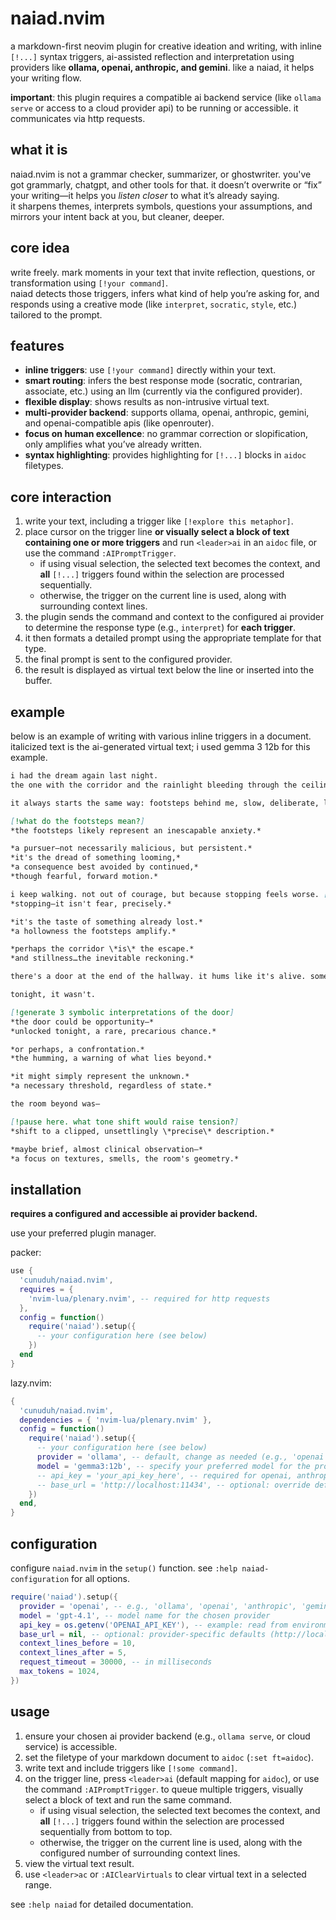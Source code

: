 # naiad.nvim

a markdown-first neovim plugin for creative ideation and writing, with inline `[!...]` syntax triggers, ai-assisted reflection and interpretation using providers like **ollama, openai, anthropic, and gemini**. like a naiad, it helps your writing flow.

**important**: this plugin requires a compatible ai backend service (like `ollama serve` or access to a cloud provider api) to be running or accessible. it communicates via http requests.

## what it is

naiad.nvim is not a grammar checker, summarizer, or ghostwriter. you've got grammarly, chatgpt, and other tools for that.
it doesn’t overwrite or “fix” your writing—it helps you *listen closer* to what it’s already saying.  
it sharpens themes, interprets symbols, questions your assumptions, and mirrors your intent back at you, but cleaner, deeper.

## core idea

write freely. mark moments in your text that invite reflection, questions, or transformation using `[!your command]`.  
naiad detects those triggers, infers what kind of help you’re asking for, and responds using a creative mode (like `interpret`, `socratic`, `style`, etc.) tailored to the prompt.

## features

-   **inline triggers**: use `[!your command]` directly within your text.
-   **smart routing**: infers the best response mode (socratic, contrarian, associate, etc.) using an llm (currently via the configured provider).
-   **flexible display**: shows results as non-intrusive virtual text.
-   **multi-provider backend**: supports ollama, openai, anthropic, gemini, and openai-compatible apis (like openrouter).
-   **focus on human excellence**: no grammar correction or slopification, only amplifies what you’ve already written.
-   **syntax highlighting**: provides highlighting for `[!...]` blocks in `aidoc` filetypes.

## core interaction

1.  write your text, including a trigger like `[!explore this metaphor]`.
2.  place cursor on the trigger line **or visually select a block of text containing one or more triggers** and run `<leader>ai` in an `aidoc` file, or use the command `:AIPromptTrigger`.
    - if using visual selection, the selected text becomes the context, and **all** `[!...]` triggers found within the selection are processed sequentially.
    - otherwise, the trigger on the current line is used, along with surrounding context lines.
3.  the plugin sends the command and context to the configured ai provider to determine the response type (e.g., `interpret`) for **each trigger**.
4.  it then formats a detailed prompt using the appropriate template for that type.
5.  the final prompt is sent to the configured provider.
6.  the result is displayed as virtual text below the line or inserted into the buffer.

## example
below is an example of writing with various inline triggers in a document. italicized text is the ai-generated virtual text; i used gemma 3 12b for this example.
```markdown
i had the dream again last night.
the one with the corridor and the rainlight bleeding through the ceiling cracks.

it always starts the same way: footsteps behind me, slow, deliberate, like someone trying not to wake the dream.

[!what do the footsteps mean?]
*the footsteps likely represent an inescapable anxiety.*

*a pursuer–not necessarily malicious, but persistent.*
*it's the dread of something looming,*
*a consequence best avoided by continued,*
*though fearful, forward motion.*

i keep walking. not out of courage, but because stopping feels worse. [!why worse?]
*stopping–it isn't fear, precisely.*

*it's the taste of something already lost.*
*a hollowness the footsteps amplify.*

*perhaps the corridor \*is\* the escape.*
*and stillness…the inevitable reckoning.*

there's a door at the end of the hallway. it hums like it's alive. sometimes it's locked, sometimes it's not.

tonight, it wasn't.

[!generate 3 symbolic interpretations of the door]
*the door could be opportunity–*
*unlocked tonight, a rare, precarious chance.*

*or perhaps, a confrontation.*
*the humming, a warning of what lies beyond.*

*it might simply represent the unknown.*
*a necessary threshold, regardless of state.*

the room beyond was–

[!pause here. what tone shift would raise tension?]
*shift to a clipped, unsettlingly \*precise\* description.*

*maybe brief, almost clinical observation–*
*a focus on textures, smells, the room's geometry.*
```

## installation

**requires a configured and accessible ai provider backend.**

use your preferred plugin manager.

packer:
```lua
use {
  'cunuduh/naiad.nvim',
  requires = {
    'nvim-lua/plenary.nvim', -- required for http requests
  },
  config = function()
    require('naiad').setup({
      -- your configuration here (see below)
    })
  end
}
```

lazy.nvim:
```lua
{
  'cunuduh/naiad.nvim',
  dependencies = { 'nvim-lua/plenary.nvim' },
  config = function()
    require('naiad').setup({
      -- your configuration here (see below)
      provider = 'ollama', -- default, change as needed (e.g., 'openai', 'anthropic', 'gemini')
      model = 'gemma3:12b', -- specify your preferred model for the provider
      -- api_key = 'your_api_key_here', -- required for openai, anthropic, gemini
      -- base_url = 'http://localhost:11434', -- optional: override default url (for ollama, openai-compatible, etc.)
    })
  end,
}
```

## configuration

configure `naiad.nvim` in the `setup()` function. see `:help naiad-configuration` for all options.

```lua
require('naiad').setup({
  provider = 'openai', -- e.g., 'ollama', 'openai', 'anthropic', 'gemini'
  model = 'gpt-4.1', -- model name for the chosen provider
  api_key = os.getenv('OPENAI_API_KEY'), -- example: read from environment variable
  base_url = nil, -- optional: provider-specific defaults (http://localhost:11434 for ollama)
  context_lines_before = 10,
  context_lines_after = 5,
  request_timeout = 30000, -- in milliseconds
  max_tokens = 1024,
})
```

## usage

1.  ensure your chosen ai provider backend (e.g., `ollama serve`, or cloud service) is accessible.
2.  set the filetype of your markdown document to `aidoc` (`:set ft=aidoc`).
3.  write text and include triggers like `[!some command]`.
4.  on the trigger line, press `<leader>ai` (default mapping for `aidoc`), or use the command `:AIPromptTrigger`. to queue multiple triggers, visually select a block of text and run the same command.
    - if using visual selection, the selected text becomes the context, and **all** `[!...]` triggers found within the selection are processed sequentially from bottom to top.
    - otherwise, the trigger on the current line is used, along with the configured number of surrounding context lines.
5.  view the virtual text result.
6.  use `<leader>ac` or `:AIClearVirtuals` to clear virtual text in a selected range.

see `:help naiad` for detailed documentation.